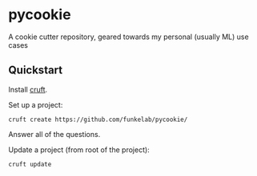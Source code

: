 # pycookie
A cookie cutter repository, geared towards my personal (usually ML) use cases

## Quickstart

Install [cruft](https://cruft.github.io/cruft/).

Set up a project:
```
cruft create https://github.com/funkelab/pycookie/
```
Answer all of the questions.


Update a project (from root of the project):
```
cruft update
```
